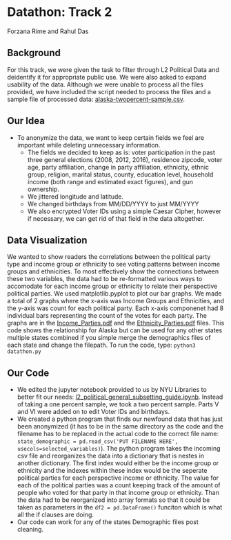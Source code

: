 # Datathon: Track 2
Forzana Rime and Rahul Das

## Background
For this track, we were given the task to filter through L2 Political Data and deidentify it for appropriate public use. We were also asked to expand usability of the data. Although we were unable to process all the files provided, we have included the script needed to process the files and a sample file of processed data: [alaska-twopercent-sample.csv](alaska-twopercent-sample.csv). 

## Our Idea
* To anonymize the data, we want to keep certain fields we feel are important while deleting unnecessary information.
  - The fields we decided to keep as is: voter participation in the past three general elections (2008, 2012, 2016), residence zipcode, voter age, party affiliation, 
change in party affiliation, ethnicity, ethnic group, religion, marital status, county, education level, household income (both range and estimated exact figures), and gun ownership.
  - We jittered longitude and latitude.
  - We changed birthdays from MM/DD/YYYY to just MM/YYYY
  - We also encrypted Voter IDs using a simple Caesar Cipher, however if necessary, we can get rid of that field in the data altogether.

## Data Visualization
We wanted to show readers the correlations between the political party type and income group or ethnicity to see voting patterns between income groups and ethnicities. To most effectively show the connections between these two variables, the data had to be re-formatted various ways to accomodate for each income group or ethnicity to relate their perspective political parties. We used matplotlib.pyplot to plot our bar graphs. We made a total of 2 graphs where the x-axis was Income Groups and Ethnicities, and the y-axis was count for each political party. Each x-axis componenet had 8 individual bars representing the count of the votes for each party. The graphs are in the [Income_Parties.pdf](Income_Parties.pdf) and the [Ethnicity_Parties.pdf](Ethnicity_Parties.pdf) files. This code shows the relationship for Alaska but can be used for any other states multiple states combined if you simple merge the demographics files of each state and change the filepath. To run the code, type: ```python3 datathon.py```



## Our Code
* We edited the jupyter notebook provided to us by NYU Libraries to better fit our needs: [l2_political_general_subsetting_guide.ipynb](l2_political_general_subsetting_guide.ipynb). Instead of taking a one percent sample, we took a two percent sample. Parts V and VI were added on to edit Voter IDs and birthdays.
* We created a python program that finds our newfound data that has just been anonymized (it has to be in the same directory as the code and the filename has to be replaced in the actual code to the correct file name: ```state_demographic = pd.read_csv('PUT FILENAME HERE', usecols=selected_variables)```). The python program takes the incoming csv file and reorganizes the data into a dictionary that is nestes in another dictionary. The first index would either be the income group or ethnicity and the indexes within these index would be the seperate political parties for each perspective income or ethnicity. The value for each of the political parties was a count keeping track of the amount of people who voted for that party in that income group or ethnicity. Than the data had to be reorganized into array formats so that it could be taken as parameters in the ```df2 = pd.DataFrame()``` funciton which is what all the if clauses are doing. 
* Our code can work for any of the states Demographic files post cleaning. 
